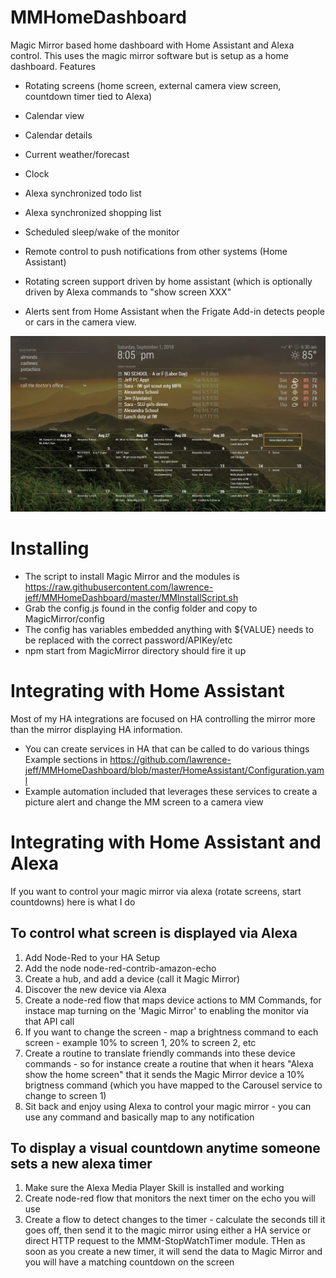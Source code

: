 # MMHomeDashboard
Magic Mirror based home dashboard with Home Assistant and Alexa control. This uses the magic mirror software but is setup as a home dashboard.
Features 
* Rotating screens (home screen, external camera view screen, countdown timer tied to Alexa)
* Calendar view
* Calendar details
* Current weather/forecast
* Clock

* Alexa synchronized todo list
* Alexa synchronized shopping list
* Scheduled sleep/wake of the monitor
* Remote control to push notifications from other systems (Home Assistant)
* Rotating screen support driven by home assistant (which is optionally driven by Alexa commands to "show screen XXX"
* Alerts sent from Home Assistant when the Frigate Add-in detects people or cars in the camera view. 

<img src="https://github.com/lawrence-jeff/MMHomeDashboard/blob/master/image.png" width="750"><br>


# Installing
* The script to install Magic Mirror and the modules is https://raw.githubusercontent.com/lawrence-jeff/MMHomeDashboard/master/MMInstallScript.sh
* Grab the config.js found in the config folder and copy to MagicMirror/config
* The config has variables embedded anything with ${VALUE} needs to be replaced with the correct password/APIKey/etc
* npm start from MagicMirror directory should fire it up

# Integrating with Home Assistant
Most of my HA integrations are focused on HA controlling the mirror more than the mirror displaying HA information.
* You can create services in HA that can be called to do various things
Example sections in https://github.com/lawrence-jeff/MMHomeDashboard/blob/master/HomeAssistant/Configuration.yaml
* Example automation included that leverages these services to create a picture alert and change the MM screen to a camera view

# Integrating with Home Assistant and Alexa
If you want to control your magic mirror via alexa (rotate screens, start countdowns) here is what I do
## To control what screen is displayed via Alexa
1) Add Node-Red to your HA Setup
2) Add the node node-red-contrib-amazon-echo
3) Create a hub, and add a device (call it Magic Mirror)
4) Discover the new device via Alexa
5) Create a node-red flow that maps device actions to MM Commands, for instace map turning on the 'Magic Mirror' to enabling the monitor via that API call
6) If you want to change the screen - map a brightness command to each screen - example 10% to screen 1, 20% to screen 2, etc
7) Create a routine to translate friendly commands into these device commands - so for instance create a routine that when it hears "Alexa show the home screen" that it sends the Magic Mirror device a 10% brigtness command (which you have mapped to the Carousel service to change to screen 1)
8) Sit back and enjoy using Alexa to control your magic mirror - you can use any command and basically map to any notification
## To display a visual countdown anytime someone sets a new alexa timer
1) Make sure the Alexa Media Player Skill is installed and working
2) Create  node-red flow that monitors the next timer on the echo you will use
3) Create a flow to detect changes to the timer - calculate the seconds till it goes off, then send it to the magic mirror using either a HA service or direct HTTP request to the MMM-StopWatchTimer module. THen as soon as you create a new timer, it will send the data to Magic Mirror and you will have a matching countdown on the screen
